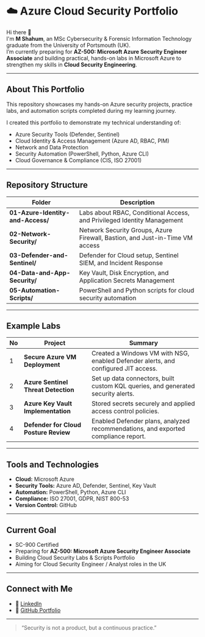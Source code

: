 # ☁️ Azure Cloud Security Portfolio

Hi there 👋  
I'm **M Shahum**, an MSc Cybersecurity & Forensic Information Technology graduate from the University of Portsmouth (UK).  
I’m currently preparing for **AZ-500: Microsoft Azure Security Engineer Associate** and building practical, hands-on labs in Microsoft Azure to strengthen my skills in **Cloud Security Engineering**.

---

## About This Portfolio
This repository showcases my hands-on Azure security projects, practice labs, and automation scripts completed during my learning journey.

I created this portfolio to demonstrate my technical understanding of:
- Azure Security Tools (Defender, Sentinel)
- Cloud Identity & Access Management (Azure AD, RBAC, PIM)
- Network and Data Protection
- Security Automation (PowerShell, Python, Azure CLI)
- Cloud Governance & Compliance (CIS, ISO 27001)

---

## Repository Structure

| Folder | Description |
|---------|--------------|
| **01-Azure-Identity-and-Access/** | Labs about RBAC, Conditional Access, and Privileged Identity Management |
| **02-Network-Security/** | Network Security Groups, Azure Firewall, Bastion, and Just-in-Time VM access |
| **03-Defender-and-Sentinel/** | Defender for Cloud setup, Sentinel SIEM, and Incident Response |
| **04-Data-and-App-Security/** | Key Vault, Disk Encryption, and Application Secrets Management |
| **05-Automation-Scripts/** | PowerShell and Python scripts for cloud security automation |

---

## Example Labs

| No | Project | Summary |
|----|----------|----------|
| 1 | **Secure Azure VM Deployment** | Created a Windows VM with NSG, enabled Defender alerts, and configured JIT access. |
| 2 | **Azure Sentinel Threat Detection** | Set up data connectors, built custom KQL queries, and generated security alerts. |
| 3 | **Azure Key Vault Implementation** | Stored secrets securely and applied access control policies. |
| 4 | **Defender for Cloud Posture Review** | Enabled Defender plans, analyzed recommendations, and exported compliance report. |

---

## Tools and Technologies
- **Cloud:** Microsoft Azure  
- **Security Tools:** Azure AD, Defender, Sentinel, Key Vault  
- **Automation:** PowerShell, Python, Azure CLI  
- **Compliance:** ISO 27001, GDPR, NIST 800-53  
- **Version Control:** GitHub  

---

## Current Goal
- SC-900 Certified  
- Preparing for **AZ-500: Microsoft Azure Security Engineer Associate**  
- Building Cloud Security Labs & Scripts Portfolio  
- Aiming for Cloud Security Engineer / Analyst roles in the UK  

---

##  Connect with Me
- 💼 [LinkedIn](https://linkedin.com/in/your-profile)  
- 🧰 [GitHub Portfolio](https://github.com/yourusername)

---

> “Security is not a product, but a continuous practice.”
